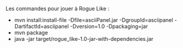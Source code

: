 Les commandes pour jouer à Rogue Like : 
- mvn install:install-file -Dfile=asciiPanel.jar -DgroupId=asciipanel -DartifactId=asciipanel -Dversion=1.0 -Dpackaging=jar
- mvn package 
- java -jar target/rogue_like-1.0-jar-with-dependencies.jar
